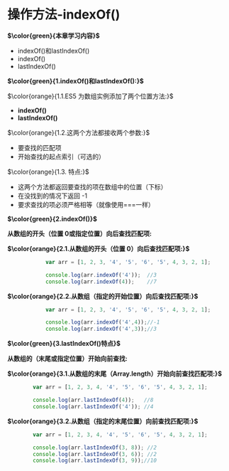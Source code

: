# 操作方法-indexOf()

**$\color{green}{本章学习内容}$**

- indexOf()和lastIndexOf()
- indexOf()
- lastIndexOf()

**$\color{green}{1.indexOf()和lastIndexOf():}$**

$\color{orange}{1.1.ES5 为数组实例添加了两个位置方法:}$

- **indexOf()**
- **lastIndexOf()**

$\color{orange}{1.2.这两个方法都接收两个参数:}$

- 要查找的匹配项
- 开始查找的起点索引（可选的）

$\color{orange}{1.3. 特点:}$

- 这两个方法都返回要查找的项在数组中的位置（下标）
- 在没找到的情况下返回 -1
- 要求查找的项必须严格相等（就像使用===一样）

**$\color{green}{2.indexOf()}$**

**从数组的开头（位置 0或指定位置）向后查找匹配项:**

**$\color{orange}{2.1.从数组的开头（位置 0）向后查找匹配项:}$**

```javascript
            var arr = [1, 2, 3, '4', '5', '6', '5', 4, 3, 2, 1];

            console.log(arr.indexOf('4'));  //3
            console.log(arr.indexOf(4));    //7
```

**$\color{orange}{2.2.从数组（指定的开始位置）向后查找匹配项:}$**

```javascript
            var arr = [1, 2, 3, '4', '5', '6', '5', 4, 3, 2, 1];

            console.log(arr.indexOf('4',4));//-1
            console.log(arr.indexOf('4',3));//3
```

**$\color{green}{3.lastIndexOf()特点}$**

**从数组的（末尾或指定位置）开始向前查找:**

**$\color{orange}{3.1.从数组的末尾（Array.length）开始向前查找匹配项:}$**

```javascript
        var arr = [1, 2, 3, 4, '4', '5', '6', '5', 4, 3, 2, 1];

        console.log(arr.lastIndexOf(4));   //8
        console.log(arr.lastIndexOf('4')); //4

```

**$\color{orange}{3.2.从数组（指定的末尾位置）向前查找匹配项:}$**

```javascript
        var arr = [1, 2, 3, 4, '4', '5', '6', '5', 4, 3, 2, 1];

        console.log(arr.lastIndexOf(3, 8)); //2
        console.log(arr.lastIndexOf(3, 6)); //2
        console.log(arr.lastIndexOf(3, 9));//10
```
